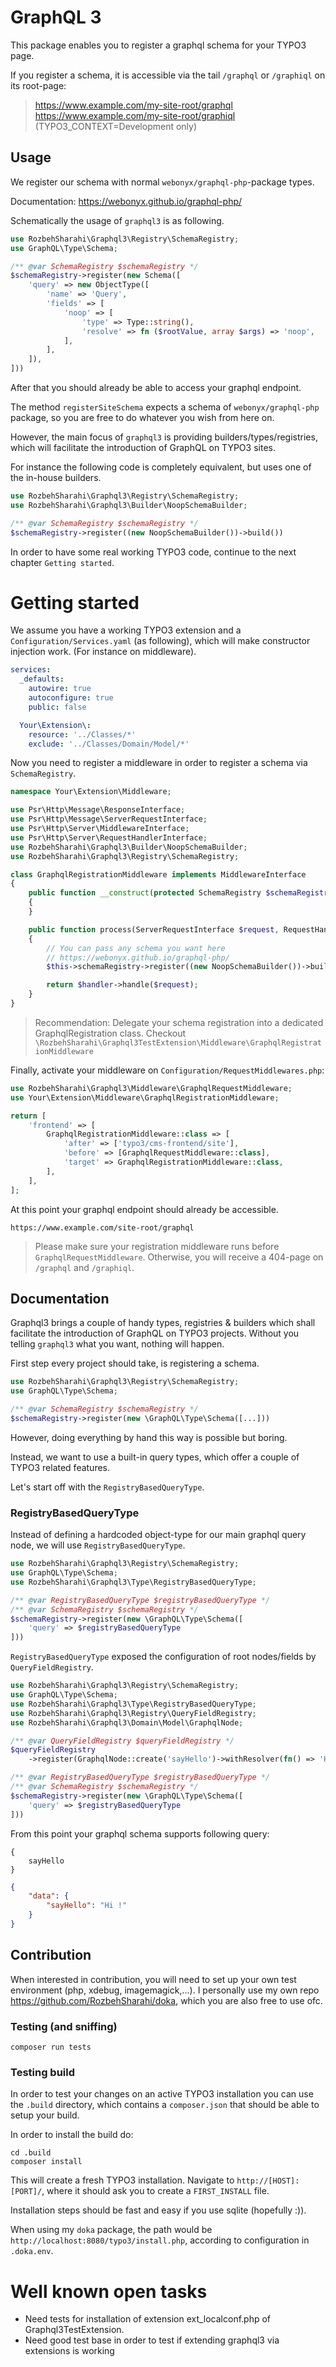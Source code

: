 # GraphQL 3

This package enables you to register a graphql schema for your TYPO3 page.

If you register a schema, it is accessible via the tail `/graphql` or `/graphiql` on its root-page:
> https://www.example.com/my-site-root/graphql  
> https://www.example.com/my-site-root/graphiql (TYPO3_CONTEXT=Development only)

## Usage

We register our schema with normal `webonyx/graphql-php`-package types.

Documentation: https://webonyx.github.io/graphql-php/

Schematically the usage of `graphql3` is as following.

```php
use RozbehSharahi\Graphql3\Registry\SchemaRegistry;
use GraphQL\Type\Schema;

/** @var SchemaRegistry $schemaRegistry */
$schemaRegistry->register(new Schema([
    'query' => new ObjectType([
        'name' => 'Query',
        'fields' => [
            'noop' => [
                'type' => Type::string(),
                'resolve' => fn ($rootValue, array $args) => 'noop',
            ],
        ],
    ]),
]))
```

After that you should already be able to access your graphql endpoint.

The method `registerSiteSchema` expects a schema of `webonyx/graphql-php` package, so you are free to do whatever you
wish from here on.

However, the main focus of `graphql3` is providing builders/types/registries, which will facilitate the introduction of
GraphQL on TYPO3 sites.

For instance the following code is completely equivalent, but uses one of the in-house builders.

```php
use RozbehSharahi\Graphql3\Registry\SchemaRegistry;
use RozbehSharahi\Graphql3\Builder\NoopSchemaBuilder;

/** @var SchemaRegistry $schemaRegistry */
$schemaRegistry->register((new NoopSchemaBuilder())->build())
```

In order to have some real working TYPO3 code, continue to the next chapter `Getting started`.

# Getting started

We assume you have a working TYPO3 extension and a `Configuration/Services.yaml` (as following), which will make
constructor injection work. (For instance on middleware).

```yaml
services:
  _defaults:
    autowire: true
    autoconfigure: true
    public: false

  Your\Extension\:
    resource: '../Classes/*'
    exclude: '../Classes/Domain/Model/*'

```

Now you need to register a middleware in order to register a schema via `SchemaRegistry`.

```php
namespace Your\Extension\Middleware;

use Psr\Http\Message\ResponseInterface;
use Psr\Http\Message\ServerRequestInterface;
use Psr\Http\Server\MiddlewareInterface;
use Psr\Http\Server\RequestHandlerInterface;
use RozbehSharahi\Graphql3\Builder\NoopSchemaBuilder;
use RozbehSharahi\Graphql3\Registry\SchemaRegistry;

class GraphqlRegistrationMiddleware implements MiddlewareInterface
{
    public function __construct(protected SchemaRegistry $schemaRegistry)
    {
    }

    public function process(ServerRequestInterface $request, RequestHandlerInterface $handler): ResponseInterface
    {
        // You can pass any schema you want here
        // https://webonyx.github.io/graphql-php/
        $this->schemaRegistry->register((new NoopSchemaBuilder())->build());

        return $handler->handle($request);
    }
}
```

> Recommendation: Delegate your schema registration into a dedicated GraphqlRegistration class.
> Checkout `\RozbehSharahi\Graphql3TestExtension\Middleware\GraphqlRegistrationMiddleware`

Finally, activate your middleware on `Configuration/RequestMiddlewares.php`:

```php
use RozbehSharahi\Graphql3\Middleware\GraphqlRequestMiddleware;
use Your\Extension\Middleware\GraphqlRegistrationMiddleware;

return [
    'frontend' => [
        GraphqlRegistrationMiddleware::class => [
            'after' => ['typo3/cms-frontend/site'],
            'before' => [GraphqlRequestMiddleware::class],
            'target' => GraphqlRegistrationMiddleware::class,
        ],
    ],
];

```

At this point your graphql endpoint should already be accessible.

```
https://www.example.com/site-root/graphql
```

> Please make sure your registration middleware runs before `GraphqlRequestMiddleware`. Otherwise,
> you will receive a 404-page on `/graphql` and `/graphiql`.

## Documentation

Graphql3 brings a couple of handy types, registries & builders which shall facilitate the introduction of GraphQL on
TYPO3 projects. Without you telling `graphql3` what you want, nothing will happen.

First step every project should take, is registering a schema.

```php
use RozbehSharahi\Graphql3\Registry\SchemaRegistry;
use GraphQL\Type\Schema;

/** @var SchemaRegistry $schemaRegistry */
$schemaRegistry->register(new \GraphQL\Type\Schema([...]))
```

However, doing everything by hand this way is possible but boring.

Instead, we want to use a built-in query types, which offer a couple of TYPO3 related features.

Let's start off with the `RegistryBasedQueryType`.

### RegistryBasedQueryType

Instead of defining a hardcoded object-type for our main graphql query node, we will use `RegistryBasedQueryType`.

```php
use RozbehSharahi\Graphql3\Registry\SchemaRegistry;
use GraphQL\Type\Schema;
use RozbehSharahi\Graphql3\Type\RegistryBasedQueryType;

/** @var RegistryBasedQueryType $registryBasedQueryType */
/** @var SchemaRegistry $schemaRegistry */
$schemaRegistry->register(new \GraphQL\Type\Schema([
    'query' => $registryBasedQueryType
]))
```

`RegistryBasedQueryType` exposed the configuration of root nodes/fields by `QueryFieldRegistry`.

```php
use RozbehSharahi\Graphql3\Registry\SchemaRegistry;
use GraphQL\Type\Schema;
use RozbehSharahi\Graphql3\Type\RegistryBasedQueryType;
use RozbehSharahi\Graphql3\Registry\QueryFieldRegistry;
use RozbehSharahi\Graphql3\Domain\Model\GraphqlNode;

/** @var QueryFieldRegistry $queryFieldRegistry */
$queryFieldRegistry
    ->register(GraphqlNode::create('sayHello')->withResolver(fn() => 'Hi !'))

/** @var RegistryBasedQueryType $registryBasedQueryType */
/** @var SchemaRegistry $schemaRegistry */
$schemaRegistry->register(new \GraphQL\Type\Schema([
    'query' => $registryBasedQueryType
]))
```
From this point your graphql schema supports following query:
```
{
    sayHello
}
```
```json
{
    "data": {
        "sayHello": "Hi !"
    }
}
```

## Contribution

When interested in contribution, you will need to set up your own test environment (php, xdebug, imagemagick,...). I
personally use my own repo https://github.com/RozbehSharahi/doka, which you are also free to use ofc.

### Testing (and sniffing)

```
composer run tests
```

### Testing build

In order to test your changes on an active TYPO3 installation you can use the `.build` directory, which contains
a `composer.json` that should be able to setup your build.

In order to install the build do:

```
cd .build
composer install
```

This will create a fresh TYPO3 installation. Navigate to `http://[HOST]:[PORT]/`, where it should ask you to create
a `FIRST_INSTALL` file.

Installation steps should be fast and easy if you use sqlite (hopefully :)).

When using my `doka` package, the path would be `http://localhost:8080/typo3/install.php`, according to configuration
in `.doka.env`.

# Well known open tasks

- Need tests for installation of extension ext_localconf.php of Graphql3TestExtension.
- Need good test base in order to test if extending graphql3 via extensions is working